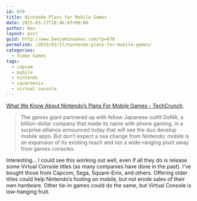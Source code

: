 ```yaml
---
id: 670
title: Nintendo Plans for Mobile Games
date: 2015-03-17T18:46:07+00:00
author: Ben
layout: post
guid: http://www.benjaminoakes.com/?p=670
permalink: /2015/03/17/nintendo-plans-for-mobile-games/
categories:
  - Video Games
tags:
  - capcom
  - mobile
  - nintendo
  - squareenix
  - virtual console
---
```

[What We Know About Nintendo’s Plans For Mobile Games - TechCrunch](http://techcrunch.com/2015/03/17/nintendo-s-long-awaited-step-into-mobile/?ncid=rss#P4w28O:JPS6).

> The games giant partnered up with fellow Japanese outfit DeNA, a billion-dollar company that made its name with phone gaming, in a surprise alliance announced today that will see the duo develop mobile apps. But don’t expect a sea change from Nintendo; mobile is an expansion of its existing reach and not a wide-ranging pivot away from games consoles.

Interesting... I could see this working out well, even if all they do is release some Virtual Console titles (as many companies have done in the past). I&#8217;ve bought those from Capcom, Sega, Square-Enix, and others. Offering older titles could help Nintendo&#8217;s footing on mobile, but not erode sales of their own hardware. Other tie-in games could do the same, but Virtual Console is low-hanging fruit.